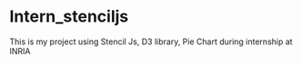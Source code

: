 # Intern_stenciljs
This is my project using Stencil Js, D3 library, Pie Chart during internship at INRIA

